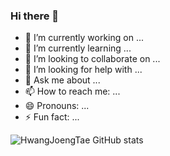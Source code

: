 ### Hi there 👋






- 🔭 I’m currently working on ...
- 🌱 I’m currently learning ...
- 👯 I’m looking to collaborate on ...
- 🤔 I’m looking for help with ...
- 💬 Ask me about ...
- 📫 How to reach me: ...
- 😄 Pronouns: ...
- ⚡ Fun fact: ...

![HwangJoengTae GitHub stats](https://github-readme-stats.vercel.app/api?username=anuraghazra&show_icons=true)
